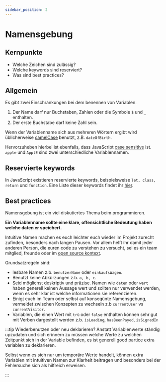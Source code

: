 ```yaml
---
sidebar_position: 2
---
```


# Namensgebung

## Kernpunkte

- Welche Zeichen sind zulässig?
- Welche keywords sind reserviert?
- Was sind best practices?

## Allgemein

Es gibt zwei Einschränkungen bei dem benennen von Variablen:

1. Der Name darf nur Buchstaben, Zahlen oder die Symbole `$` und `_` enthalten.
2. Der erste Buchstabe darf keine Zahl sein.

Wenn der Variablenname sich aus mehreren Wörtern ergibt wird üblicherweise [camelCase](https://en.wikipedia.org/wiki/Camel_case) benutzt, z.B. `dateOfBirth`.

Hervorzuheben hierbei ist ebenfalls, dass JavaScript [case sensitive](https://de.wikipedia.org/wiki/Case_sensitivity) ist. `apple` und `ApplE` sind zwei unterschiedliche Variablennamen.

## Reservierte keywords

In JavaScript existieren reservierte keywords, beispielsweise `let, class, return` und `function`. Eine Liste dieser keywords findet ihr [hier](https://developer.mozilla.org/en-US/docs/Web/JavaScript/Reference/Lexical_grammar#keywords).

## Best practices

Namensgebung ist ein viel diskutiertes Thema beim programmieren.

**Ein Variablenname sollte eine klare, offensichtliche Bedeutung haben welche daten er speichert.**

Intuitive Namen machen es euch leichter euch wieder im Projekt zurecht zufinden, besonders nach langen Pausen. Vor allem helft ihr damit jeder anderen Person, die euren code zu verstehen zu versucht, sei es ein team mitglied, freunde oder im [open source kontext](https://en.wikipedia.org/wiki/Open-source_software).

Grundsatzregeln sind:

- lesbare Namen z.b. `benutzerName` oder `einkaufsWagen`.
- Benutzt keine Abkürzungen z.b. `a, b, c`.
- Seid möglichst deskriptiv und präzise. Namen wie `daten` oder `wert` haben generell keinen Aussage wert und sollten nur verwendet werden, wenn es sehr klar ist welche informationen sie referenzieren.
- Einigt euch im Team oder selbst auf konseqünte Namensgebung, vermeidet zwischen Konzepten zu wechseln
  z.b `currentUser` vs `currentVisitor`.
- Variablen, die einen Wert mit `trü` oder `false` enthalten können sehr gut mit Verben dargestellt werden z.b.
  `isLoading`, `hasBeenPayed`, `isSignedIn`

:::tip Wiederbenutzen oder neu deklarieren?
Anstatt Variablenwerte ständig upzudaten und sich erinnern zu müssen welche Werte zu welchen Zeitpunkt sich in der Variable befinden,
es ist generell good partice extra variablen zu deklarieren.

Selbst wenn es sich nur um temporäre Werte handelt, können extra Variablen mit intuitiven Namen zur Klarheit beitragen
und besonders bei der Fehlersuche sich als hilfreich erweisen.

:::
